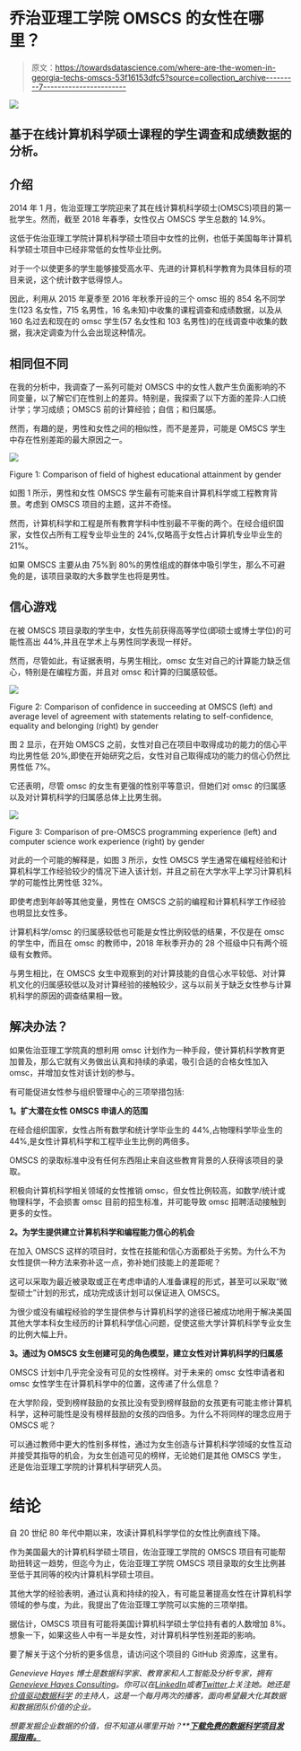 # 乔治亚理工学院 OMSCS 的女性在哪里？

> 原文：<https://towardsdatascience.com/where-are-the-women-in-georgia-techs-omscs-53f16153dfc5?source=collection_archive---------7----------------------->

![](img/09a092f8b2927567ab8c4bee73be6bb1.png)

## 基于在线计算机科学硕士课程的学生调查和成绩数据的分析。

## 介绍

2014 年 1 月，佐治亚理工学院迎来了其在线计算机科学硕士(OMSCS)项目的第一批学生。然而，截至 2018 年春季，女性仅占 OMSCS 学生总数的 14.9%。

这低于佐治亚理工学院计算机科学硕士项目中女性的比例，也低于美国每年计算机科学硕士项目中已经非常低的女性毕业比例。

对于一个以使更多的学生能够接受高水平、先进的计算机科学教育为具体目标的项目来说，这个统计数字低得惊人。

因此，利用从 2015 年夏季至 2016 年秋季开设的三个 omsc 班的 854 名不同学生(123 名女性，715 名男性，16 名未知)中收集的课程调查和成绩数据，以及从 160 名过去和现在的 omsc 学生(57 名女性和 103 名男性)的在线调查中收集的数据，我决定调查为什么会出现这种情况。

## 相同但不同

在我的分析中，我调查了一系列可能对 OMSCS 中的女性人数产生负面影响的不同变量，以了解它们在性别上的差异。特别是，我探索了以下方面的差异:人口统计学；学习成绩；OMSCS 前的计算经验；自信；和归属感。

然而，有趣的是，男性和女性之间的相似性，而不是差异，可能是 OMSCS 学生中存在性别差距的最大原因之一。

![](img/17f0de0699d87fdbfa41a61d2ebaeb05.png)

Figure 1: Comparison of field of highest educational attainment by gender

如图 1 所示，男性和女性 OMSCS 学生最有可能来自计算机科学或工程教育背景。考虑到 OMSCS 项目的主题，这并不奇怪。

然而，计算机科学和工程是所有教育学科中性别最不平衡的两个。在经合组织国家，女性仅占所有工程专业毕业生的 24%,仅略高于女性占计算机专业毕业生的 21%。

如果 OMSCS 主要从由 75%到 80%的男性组成的群体中吸引学生，那么不可避免的是，该项目录取的大多数学生也将是男性。

## 信心游戏

在被 OMSCS 项目录取的学生中，女性先前获得高等学位(即硕士或博士学位)的可能性高出 44%,并且在学术上与男性同学表现一样好。

然而，尽管如此，有证据表明，与男生相比，omsc 女生对自己的计算能力缺乏信心，特别是在编程方面，并且对 omsc 和计算的归属感较低。

![](img/93e2908385567ff2d92f012f7324e02c.png)

Figure 2: Comparison of confidence in succeeding at OMSCS (left) and average level of agreement with statements relating to self-confidence, equality and belonging (right) by gender

图 2 显示，在开始 OMSCS 之前，女性对自己在项目中取得成功的能力的信心平均比男性低 20%,即使在开始研究之后，女性对自己取得成功的能力的信心仍然比男性低 7%。

它还表明，尽管 omsc 的女生有更强的性别平等意识，但她们对 omsc 的归属感以及对计算机科学的归属感总体上比男生弱。

![](img/46aeff996b7082fa7c2ee88fa00af4e5.png)

Figure 3: Comparison of pre-OMSCS programming experience (left) and computer science work experience (right) by gender

对此的一个可能的解释是，如图 3 所示，女性 OMSCS 学生通常在编程经验和计算机科学工作经验较少的情况下进入该计划，并且之前在大学水平上学习计算机科学的可能性比男性低 32%。

即使考虑到年龄等其他变量，男性在 OMSCS 之前的编程和计算机科学工作经验也明显比女性多。

计算机科学/omsc 的归属感较低也可能是女性比例较低的结果，不仅是在 omsc 的学生中，而且在 omsc 的教师中，2018 年秋季开办的 28 个班级中只有两个班级有女教师。

与男生相比，在 OMSCS 女生中观察到的对计算技能的自信心水平较低、对计算机文化的归属感较低以及对计算经验的接触较少，这与以前关于缺乏女性参与计算机科学的原因的调查结果相一致。

## 解决办法？

如果佐治亚理工学院真的想利用 omsc 计划作为一种手段，使计算机科学教育更加普及，那么它就有义务做出认真和持续的承诺，吸引合适的合格女性加入 omsc，并增加女性对该计划的参与。

有可能促进女性参与组织管理中心的三项举措包括:

**1。扩大潜在女性 OMSCS 申请人的范围**

在经合组织国家，女性占所有数学和统计学毕业生的 44%,占物理科学毕业生的 44%,是女性计算机科学和工程毕业生比例的两倍多。

OMSCS 的录取标准中没有任何东西阻止来自这些教育背景的人获得该项目的录取。

积极向计算机科学相关领域的女性推销 omsc，但女性比例较高，如数学/统计或物理科学，不会损害 omsc 目前的招生标准，并可能导致 omsc 招聘活动接触到更多的女性。

**2。为学生提供建立计算机科学和编程能力信心的机会**

在加入 OMSCS 这样的项目时，女性在技能和信心方面都处于劣势。为什么不为女性提供一种方法来弥补这一点，弥补她们技能上的差距呢？

这可以采取为最近被录取或正在考虑申请的人准备课程的形式，甚至可以采取“微型硕士”计划的形式，成功完成该计划可以保证进入 OMSCS。

为很少或没有编程经验的学生提供参与计算机科学的途径已被成功地用于解决美国其他大学本科女生经历的计算机科学信心问题，促使这些大学计算机科学专业女生的比例大幅上升。

**3。通过为 OMSCS 女生创建可见的角色模型，建立女性对计算机科学的归属感**

OMSCS 计划中几乎完全没有可见的女性榜样。对于未来的 omsc 女性申请者和 omsc 女性学生在计算机科学中的位置，这传递了什么信息？

在大学阶段，受到榜样鼓励的女孩比没有受到榜样鼓励的女孩更有可能主修计算机科学，这种可能性是没有榜样鼓励的女孩的四倍多。为什么不将同样的理念应用于 OMSCS 呢？

可以通过教师中更大的性别多样性，通过为女生创造与计算机科学领域的女性互动并接受其指导的机会，为女生创造可见的榜样，无论她们是其他 OMSCS 学生，还是佐治亚理工学院的计算机科学研究人员。

# 结论

自 20 世纪 80 年代中期以来，攻读计算机科学学位的女性比例直线下降。

作为美国最大的计算机科学硕士项目，佐治亚理工学院的 OMSCS 项目有可能帮助扭转这一趋势，但迄今为止，佐治亚理工学院 OMSCS 项目录取的女生比例甚至低于其同等的校内计算机科学硕士项目。

其他大学的经验表明，通过认真和持续的投入，有可能显著提高女性在计算机科学领域的参与度，为此，我提出了佐治亚理工学院可以实施的三项举措。

据估计，OMSCS 项目有可能将美国计算机科学硕士学位持有者的人数增加 8%。想象一下，如果这些人中有一半是女性，对计算机科学性别差距的影响。

要了解关于这个分析的更多信息，请访问这个项目的 GitHub 资源库，这里有。

*Genevieve Hayes 博士是数据科学家、教育家和人工智能及分析专家，拥有*[*Genevieve Hayes Consulting*](https://www.genevievehayes.com/)*。你可以在*[*LinkedIn*](https://www.linkedin.com/in/gkhayes/)*或者*[*Twitter*](https://twitter.com/genevievekhayes)*上关注她。她还是* [*价值驱动数据科学*](https://www.genevievehayes.com/episodes/) *的主持人，这是一个每月两次的播客，面向希望最大化其数据和数据团队价值的企业。*

*想要发掘企业数据的价值，但不知道从哪里开始？**[***下载免费的数据科学项目发现指南。***](https://www.genevievehayes.com/discovery-guide/)*